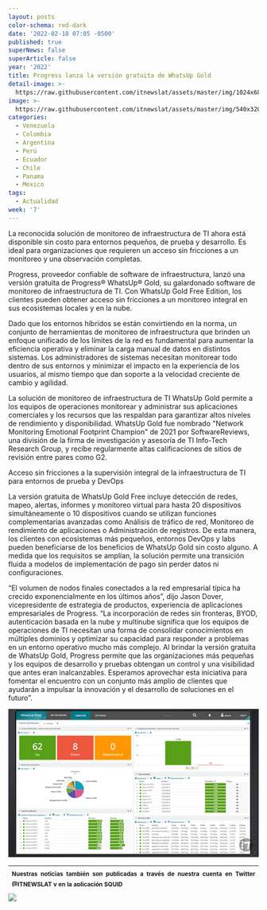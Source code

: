 ```yaml
---
layout: posts
color-schema: red-dark
date: '2022-02-18 07:05 -0500'
published: true
superNews: false
superArticle: false
year: '2022'
title: Progress lanza la versión gratuita de WhatsUp Gold
detail-image: >-
  https://raw.githubusercontent.com/itnewslat/assets/master/img/1024x680/WhatsUp-Gold-g.jpg
image: >-
  https://raw.githubusercontent.com/itnewslat/assets/master/img/540x320/WhatsUp-Gold-p.jpg
categories:
  - Venezuela
  - Colombia
  - Argentina
  - Perú
  - Ecuador
  - Chile
  - Panama
  - Mexico
tags:
  - Actualidad
week: '7'
---
```

La reconocida solución de monitoreo de infraestructura de TI ahora está disponible sin costo para entornos pequeños, de prueba y desarrollo. Es ideal para organizaciones que requieren un acceso sin fricciones a un monitoreo y una observación completas.

Progress, proveedor confiable de software de infraestructura, lanzó una versión gratuita de Progress® WhatsUp® Gold, su galardonado software de monitoreo de infraestructura de TI. Con WhatsUp Gold Free Edition, los clientes pueden obtener acceso sin fricciones a un monitoreo integral en sus ecosistemas locales y en la nube.

Dado que los entornos híbridos se están convirtiendo en la norma, un conjunto de herramientas de monitoreo de infraestructura que brinden un enfoque unificado de los límites de la red es fundamental para aumentar la eficiencia operativa y eliminar la carga manual de datos en distintos sistemas. Los administradores de sistemas necesitan monitorear todo dentro de sus entornos y minimizar el impacto en la experiencia de los usuarios, al mismo tiempo que dan soporte a la velocidad creciente de cambio y agilidad.

La solución de monitoreo de infraestructura de TI WhatsUp Gold permite a los equipos de operaciones monitorear y administrar sus aplicaciones comerciales y los recursos que las respaldan para garantizar altos niveles de rendimiento y disponibilidad. WhatsUp Gold fue nombrado "Network Monitoring Emotional Footprint Champion" de 2021 por SoftwareReviews, una división de la firma de investigación y asesoría de TI Info-Tech Research Group, y recibe regularmente altas calificaciones de sitios de revisión entre pares como G2.

Acceso sin fricciones a la supervisión integral de la infraestructura de TI para entornos de prueba y DevOps

La versión gratuita de WhatsUp Gold Free incluye detección de redes, mapeo, alertas, informes y monitoreo virtual para hasta 20 dispositivos simultáneamente o 10 dispositivos cuando se utilizan funciones complementarias avanzadas como Análisis de tráfico de red, Monitoreo de rendimiento de aplicaciones o Administración de registros. De esta manera, los clientes con ecosistemas más pequeños, entornos DevOps y labs pueden beneficiarse de los beneficios de WhatsUp Gold sin costo alguno. A medida que los requisitos se amplían, la solución permite una transición fluida a modelos de implementación de pago sin perder datos ni configuraciones.

“El volumen de nodos finales conectados a la red empresarial típica ha crecido exponencialmente en los últimos años”, dijo Jason Dover, vicepresidente de estrategia de productos, experiencia de aplicaciones empresariales de Progress. “La incorporación de redes sin fronteras, BYOD, autenticación basada en la nube y multinube significa que los equipos de operaciones de TI necesitan una forma de consolidar conocimientos en múltiples dominios y optimizar su capacidad para responder a problemas en un entorno operativo mucho más complejo. Al brindar la versión gratuita de WhatsUp Gold, Progress permite que las organizaciones más pequeñas y los equipos de desarrollo y pruebas obtengan un control y una visibilidad que antes eran inalcanzables. Esperamos aprovechar esta iniciativa para fomentar el encuentro con un conjunto más amplio de clientes que ayudarán a impulsar la innovación y el desarrollo de soluciones en el futuro”.

![](https://raw.githubusercontent.com/itnewslat/assets/master/img/540x320/WhatsUp-Gold-p.jpg)

<table style="height: 42px;" width="569">
<tbody>
<tr>
<td style="text-align: justify;"><sub><strong>Nuestras noticias también son publicadas a través de nuestra cuenta en Twitter <a href="https://twitter.com/itnewslat?lang=es">@ITNEWSLAT</a> y en la aplicación <a href="https://squidapp.co/en/">SQUID</a></strong></sub></td>
</tr>
</tbody>
</table>

<img src="https://tracker.metricool.com/c3po.jpg?hash=56f88a41e39ab42c063cc51676587a04"/>
